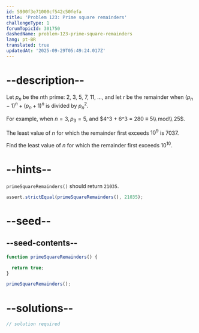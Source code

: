 ```yaml
---
id: 5900f3e71000cf542c50fefa
title: 'Problem 123: Prime square remainders'
challengeType: 1
forumTopicId: 301750
dashedName: problem-123-prime-square-remainders
lang: pt-BR
translated: true
updatedAt: '2025-09-29T05:49:24.017Z'
---
```


# --description--

Let $p_n$ be the $n$th prime: 2, 3, 5, 7, 11, ..., and let $r$ be the remainder when ${(p_n−1)}^n + {(p_n+1)}^n$ is divided by ${p_n}^2$.

For example, when $n = 3, p_3 = 5$, and $4^3 + 6^3 = 280 ≡ 5\\ mod\\ 25$.

The least value of $n$ for which the remainder first exceeds $10^9$ is 7037.

Find the least value of $n$ for which the remainder first exceeds $10^{10}$.

# --hints--

`primeSquareRemainders()` should return `21035`.

```js
assert.strictEqual(primeSquareRemainders(), 21035);
```

# --seed--

## --seed-contents--

```js
function primeSquareRemainders() {

  return true;
}

primeSquareRemainders();
```

# --solutions--

```js
// solution required
```
